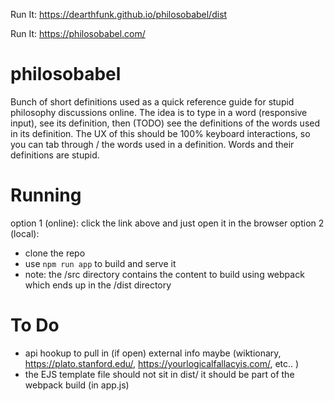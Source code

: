 Run It: https://dearthfunk.github.io/philosobabel/dist

Run It: https://philosobabel.com/

# philosobabel

Bunch of short definitions used as a quick reference guide for stupid philosophy discussions online.
The idea is to type in a word (responsive input), see its definition, then (TODO) see the definitions of the words used in its definition. The UX of this should be 100% keyboard interactions, so you can tab through / the words used in a definition.
Words and their definitions are stupid.

# Running

option 1 (online): click the link above and just open it in the browser
option 2 (local):

- clone the repo
- use `npm run app` to build and serve it
- note: the /src directory contains the content to build using webpack which ends up in the /dist directory

# To Do

- api hookup to pull in (if open) external info maybe (wiktionary, https://plato.stanford.edu/, https://yourlogicalfallacyis.com/, etc.. )
- the EJS template file should not sit in dist/ it should be part of the webpack build (in app.js)
